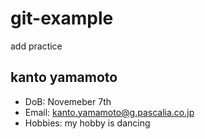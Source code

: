 # git-example
add practice

## kanto yamamoto
- DoB: Novemeber 7th
- Email: kanto.yamamoto@g.pascalia.co.jp
- Hobbies: my hobby is dancing 

